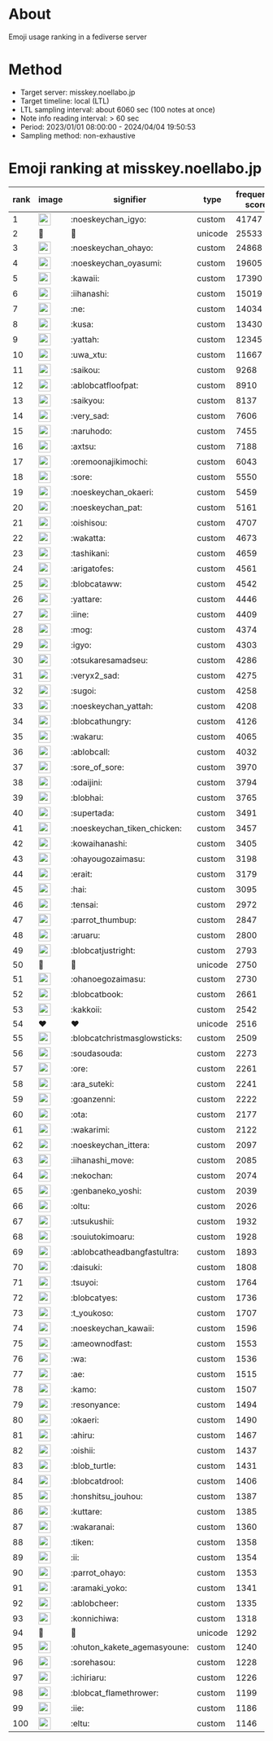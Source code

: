# About
Emoji usage ranking in a fediverse server

# Method
- Target server: misskey.noellabo.jp
- Target timeline: local (LTL)
- LTL sampling interval: about 6060 sec (100 notes at once)
- Note info reading interval: > 60 sec
- Period: 2023/01/01 08:00:00 - 2024/04/04 19:50:53 
- Sampling method: non-exhaustive

# Emoji ranking at misskey.noellabo.jp

|rank|image|signifier|type|frequency score|
|----|----|----|----|----|
|1|<img height="24" src="https://misskey.noellabo.jp/emoji/noeskeychan_igyo.webp">|:noeskeychan_igyo:|custom|41747|
|2|🎉|🎉|unicode|25533|
|3|<img height="24" src="https://misskey.noellabo.jp/emoji/noeskeychan_ohayo.webp">|:noeskeychan_ohayo:|custom|24868|
|4|<img height="24" src="https://misskey.noellabo.jp/emoji/noeskeychan_oyasumi.webp">|:noeskeychan_oyasumi:|custom|19605|
|5|<img height="24" src="https://misskey.noellabo.jp/emoji/kawaii.webp">|:kawaii:|custom|17390|
|6|<img height="24" src="https://misskey.noellabo.jp/emoji/iihanashi.webp">|:iihanashi:|custom|15019|
|7|<img height="24" src="https://misskey.noellabo.jp/emoji/ne.webp">|:ne:|custom|14034|
|8|<img height="24" src="https://misskey.noellabo.jp/emoji/kusa.webp">|:kusa:|custom|13430|
|9|<img height="24" src="https://misskey.noellabo.jp/emoji/yattah.webp">|:yattah:|custom|12345|
|10|<img height="24" src="https://misskey.noellabo.jp/emoji/uwa_xtu.webp">|:uwa_xtu:|custom|11667|
|11|<img height="24" src="https://misskey.noellabo.jp/emoji/saikou.webp">|:saikou:|custom|9268|
|12|<img height="24" src="https://misskey.noellabo.jp/emoji/ablobcatfloofpat.webp">|:ablobcatfloofpat:|custom|8910|
|13|<img height="24" src="https://misskey.noellabo.jp/emoji/saikyou.webp">|:saikyou:|custom|8137|
|14|<img height="24" src="https://misskey.noellabo.jp/emoji/very_sad.webp">|:very_sad:|custom|7606|
|15|<img height="24" src="https://misskey.noellabo.jp/emoji/naruhodo.webp">|:naruhodo:|custom|7455|
|16|<img height="24" src="https://misskey.noellabo.jp/emoji/axtsu.webp">|:axtsu:|custom|7188|
|17|<img height="24" src="https://misskey.noellabo.jp/emoji/oremoonajikimochi.webp">|:oremoonajikimochi:|custom|6043|
|18|<img height="24" src="https://misskey.noellabo.jp/emoji/sore.webp">|:sore:|custom|5550|
|19|<img height="24" src="https://misskey.noellabo.jp/emoji/noeskeychan_okaeri.webp">|:noeskeychan_okaeri:|custom|5459|
|20|<img height="24" src="https://misskey.noellabo.jp/emoji/noeskeychan_pat.webp">|:noeskeychan_pat:|custom|5161|
|21|<img height="24" src="https://misskey.noellabo.jp/emoji/oishisou.webp">|:oishisou:|custom|4707|
|22|<img height="24" src="https://misskey.noellabo.jp/emoji/wakatta.webp">|:wakatta:|custom|4673|
|23|<img height="24" src="https://misskey.noellabo.jp/emoji/tashikani.webp">|:tashikani:|custom|4659|
|24|<img height="24" src="https://misskey.noellabo.jp/emoji/arigatofes.webp">|:arigatofes:|custom|4561|
|25|<img height="24" src="https://misskey.noellabo.jp/emoji/blobcataww.webp">|:blobcataww:|custom|4542|
|26|<img height="24" src="https://misskey.noellabo.jp/emoji/yattare.webp">|:yattare:|custom|4446|
|27|<img height="24" src="https://misskey.noellabo.jp/emoji/iine.webp">|:iine:|custom|4409|
|28|<img height="24" src="https://misskey.noellabo.jp/emoji/mog.webp">|:mog:|custom|4374|
|29|<img height="24" src="https://misskey.noellabo.jp/emoji/igyo.webp">|:igyo:|custom|4303|
|30|<img height="24" src="https://misskey.noellabo.jp/emoji/otsukaresamadseu.webp">|:otsukaresamadseu:|custom|4286|
|31|<img height="24" src="https://misskey.noellabo.jp/emoji/veryx2_sad.webp">|:veryx2_sad:|custom|4275|
|32|<img height="24" src="https://misskey.noellabo.jp/emoji/sugoi.webp">|:sugoi:|custom|4258|
|33|<img height="24" src="https://misskey.noellabo.jp/emoji/noeskeychan_yattah.webp">|:noeskeychan_yattah:|custom|4208|
|34|<img height="24" src="https://misskey.noellabo.jp/emoji/blobcathungry.webp">|:blobcathungry:|custom|4126|
|35|<img height="24" src="https://misskey.noellabo.jp/emoji/wakaru.webp">|:wakaru:|custom|4065|
|36|<img height="24" src="https://misskey.noellabo.jp/emoji/ablobcall.webp">|:ablobcall:|custom|4032|
|37|<img height="24" src="https://misskey.noellabo.jp/emoji/sore_of_sore.webp">|:sore_of_sore:|custom|3970|
|38|<img height="24" src="https://misskey.noellabo.jp/emoji/odaijini.webp">|:odaijini:|custom|3794|
|39|<img height="24" src="https://misskey.noellabo.jp/emoji/blobhai.webp">|:blobhai:|custom|3765|
|40|<img height="24" src="https://misskey.noellabo.jp/emoji/supertada.webp">|:supertada:|custom|3491|
|41|<img height="24" src="https://misskey.noellabo.jp/emoji/noeskeychan_tiken_chicken.webp">|:noeskeychan_tiken_chicken:|custom|3457|
|42|<img height="24" src="https://misskey.noellabo.jp/emoji/kowaihanashi.webp">|:kowaihanashi:|custom|3405|
|43|<img height="24" src="https://misskey.noellabo.jp/emoji/ohayougozaimasu.webp">|:ohayougozaimasu:|custom|3198|
|44|<img height="24" src="https://misskey.noellabo.jp/emoji/erait.webp">|:erait:|custom|3179|
|45|<img height="24" src="https://misskey.noellabo.jp/emoji/hai.webp">|:hai:|custom|3095|
|46|<img height="24" src="https://misskey.noellabo.jp/emoji/tensai.webp">|:tensai:|custom|2972|
|47|<img height="24" src="https://misskey.noellabo.jp/emoji/parrot_thumbup.webp">|:parrot_thumbup:|custom|2847|
|48|<img height="24" src="https://misskey.noellabo.jp/emoji/aruaru.webp">|:aruaru:|custom|2800|
|49|<img height="24" src="https://misskey.noellabo.jp/emoji/blobcatjustright.webp">|:blobcatjustright:|custom|2793|
|50|🍗|🍗|unicode|2750|
|51|<img height="24" src="https://misskey.noellabo.jp/emoji/ohanoegozaimasu.webp">|:ohanoegozaimasu:|custom|2730|
|52|<img height="24" src="https://misskey.noellabo.jp/emoji/blobcatbook.webp">|:blobcatbook:|custom|2661|
|53|<img height="24" src="https://misskey.noellabo.jp/emoji/kakkoii.webp">|:kakkoii:|custom|2542|
|54|❤|❤|unicode|2516|
|55|<img height="24" src="https://misskey.noellabo.jp/emoji/blobcatchristmasglowsticks.webp">|:blobcatchristmasglowsticks:|custom|2509|
|56|<img height="24" src="https://misskey.noellabo.jp/emoji/soudasouda.webp">|:soudasouda:|custom|2273|
|57|<img height="24" src="https://misskey.noellabo.jp/emoji/ore.webp">|:ore:|custom|2261|
|58|<img height="24" src="https://misskey.noellabo.jp/emoji/ara_suteki.webp">|:ara_suteki:|custom|2241|
|59|<img height="24" src="https://misskey.noellabo.jp/emoji/goanzenni.webp">|:goanzenni:|custom|2222|
|60|<img height="24" src="https://misskey.noellabo.jp/emoji/ota.webp">|:ota:|custom|2177|
|61|<img height="24" src="https://misskey.noellabo.jp/emoji/wakarimi.webp">|:wakarimi:|custom|2122|
|62|<img height="24" src="https://misskey.noellabo.jp/emoji/noeskeychan_ittera.webp">|:noeskeychan_ittera:|custom|2097|
|63|<img height="24" src="https://misskey.noellabo.jp/emoji/iihanashi_move.webp">|:iihanashi_move:|custom|2085|
|64|<img height="24" src="https://misskey.noellabo.jp/emoji/nekochan.webp">|:nekochan:|custom|2074|
|65|<img height="24" src="https://misskey.noellabo.jp/emoji/genbaneko_yoshi.webp">|:genbaneko_yoshi:|custom|2039|
|66|<img height="24" src="https://misskey.noellabo.jp/emoji/oltu.webp">|:oltu:|custom|2026|
|67|<img height="24" src="https://misskey.noellabo.jp/emoji/utsukushii.webp">|:utsukushii:|custom|1932|
|68|<img height="24" src="https://misskey.noellabo.jp/emoji/souiutokimoaru.webp">|:souiutokimoaru:|custom|1928|
|69|<img height="24" src="https://misskey.noellabo.jp/emoji/ablobcatheadbangfastultra.webp">|:ablobcatheadbangfastultra:|custom|1893|
|70|<img height="24" src="https://misskey.noellabo.jp/emoji/daisuki.webp">|:daisuki:|custom|1808|
|71|<img height="24" src="https://misskey.noellabo.jp/emoji/tsuyoi.webp">|:tsuyoi:|custom|1764|
|72|<img height="24" src="https://misskey.noellabo.jp/emoji/blobcatyes.webp">|:blobcatyes:|custom|1736|
|73|<img height="24" src="https://misskey.noellabo.jp/emoji/t_youkoso.webp">|:t_youkoso:|custom|1707|
|74|<img height="24" src="https://misskey.noellabo.jp/emoji/noeskeychan_kawaii.webp">|:noeskeychan_kawaii:|custom|1596|
|75|<img height="24" src="https://misskey.noellabo.jp/emoji/ameownodfast.webp">|:ameownodfast:|custom|1553|
|76|<img height="24" src="https://misskey.noellabo.jp/emoji/wa.webp">|:wa:|custom|1536|
|77|<img height="24" src="https://misskey.noellabo.jp/emoji/ae.webp">|:ae:|custom|1515|
|78|<img height="24" src="https://misskey.noellabo.jp/emoji/kamo.webp">|:kamo:|custom|1507|
|79|<img height="24" src="https://misskey.noellabo.jp/emoji/resonyance.webp">|:resonyance:|custom|1494|
|80|<img height="24" src="https://misskey.noellabo.jp/emoji/okaeri.webp">|:okaeri:|custom|1490|
|81|<img height="24" src="https://misskey.noellabo.jp/emoji/ahiru.webp">|:ahiru:|custom|1467|
|82|<img height="24" src="https://misskey.noellabo.jp/emoji/oishii.webp">|:oishii:|custom|1437|
|83|<img height="24" src="https://misskey.noellabo.jp/emoji/blob_turtle.webp">|:blob_turtle:|custom|1431|
|84|<img height="24" src="https://misskey.noellabo.jp/emoji/blobcatdrool.webp">|:blobcatdrool:|custom|1406|
|85|<img height="24" src="https://misskey.noellabo.jp/emoji/honshitsu_jouhou.webp">|:honshitsu_jouhou:|custom|1387|
|86|<img height="24" src="https://misskey.noellabo.jp/emoji/kuttare.webp">|:kuttare:|custom|1385|
|87|<img height="24" src="https://misskey.noellabo.jp/emoji/wakaranai.webp">|:wakaranai:|custom|1360|
|88|<img height="24" src="https://misskey.noellabo.jp/emoji/tiken.webp">|:tiken:|custom|1358|
|89|<img height="24" src="https://misskey.noellabo.jp/emoji/ii.webp">|:ii:|custom|1354|
|90|<img height="24" src="https://misskey.noellabo.jp/emoji/parrot_ohayo.webp">|:parrot_ohayo:|custom|1353|
|91|<img height="24" src="https://misskey.noellabo.jp/emoji/aramaki_yoko.webp">|:aramaki_yoko:|custom|1341|
|92|<img height="24" src="https://misskey.noellabo.jp/emoji/ablobcheer.webp">|:ablobcheer:|custom|1335|
|93|<img height="24" src="https://misskey.noellabo.jp/emoji/konnichiwa.webp">|:konnichiwa:|custom|1318|
|94|👀|👀|unicode|1292|
|95|<img height="24" src="https://misskey.noellabo.jp/emoji/ohuton_kakete_agemasyoune.webp">|:ohuton_kakete_agemasyoune:|custom|1240|
|96|<img height="24" src="https://misskey.noellabo.jp/emoji/sorehasou.webp">|:sorehasou:|custom|1228|
|97|<img height="24" src="https://misskey.noellabo.jp/emoji/ichiriaru.webp">|:ichiriaru:|custom|1226|
|98|<img height="24" src="https://misskey.noellabo.jp/emoji/blobcat_flamethrower.webp">|:blobcat_flamethrower:|custom|1199|
|99|<img height="24" src="https://misskey.noellabo.jp/emoji/iie.webp">|:iie:|custom|1186|
|100|<img height="24" src="https://misskey.noellabo.jp/emoji/eltu.webp">|:eltu:|custom|1146|
